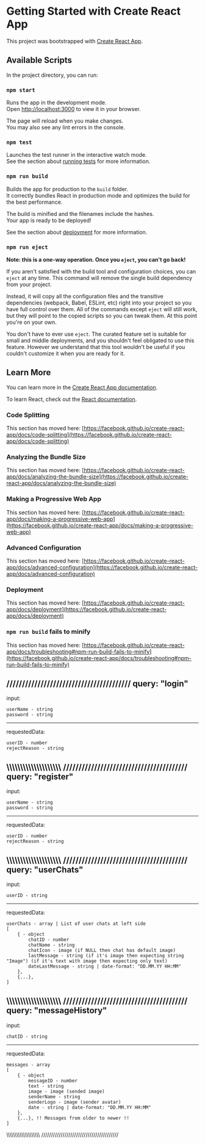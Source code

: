 # Getting Started with Create React App

This project was bootstrapped with [Create React App](https://github.com/facebook/create-react-app).

## Available Scripts

In the project directory, you can run:

### `npm start`

Runs the app in the development mode.\
Open [http://localhost:3000](http://localhost:3000) to view it in your browser.

The page will reload when you make changes.\
You may also see any lint errors in the console.

### `npm test`

Launches the test runner in the interactive watch mode.\
See the section about [running tests](https://facebook.github.io/create-react-app/docs/running-tests) for more information.

### `npm run build`

Builds the app for production to the `build` folder.\
It correctly bundles React in production mode and optimizes the build for the best performance.

The build is minified and the filenames include the hashes.\
Your app is ready to be deployed!

See the section about [deployment](https://facebook.github.io/create-react-app/docs/deployment) for more information.

### `npm run eject`

**Note: this is a one-way operation. Once you `eject`, you can't go back!**

If you aren't satisfied with the build tool and configuration choices, you can `eject` at any time. This command will remove the single build dependency from your project.

Instead, it will copy all the configuration files and the transitive dependencies (webpack, Babel, ESLint, etc) right into your project so you have full control over them. All of the commands except `eject` will still work, but they will point to the copied scripts so you can tweak them. At this point you're on your own.

You don't have to ever use `eject`. The curated feature set is suitable for small and middle deployments, and you shouldn't feel obligated to use this feature. However we understand that this tool wouldn't be useful if you couldn't customize it when you are ready for it.

## Learn More

You can learn more in the [Create React App documentation](https://facebook.github.io/create-react-app/docs/getting-started).

To learn React, check out the [React documentation](https://reactjs.org/).

### Code Splitting

This section has moved here: [https://facebook.github.io/create-react-app/docs/code-splitting](https://facebook.github.io/create-react-app/docs/code-splitting)

### Analyzing the Bundle Size

This section has moved here: [https://facebook.github.io/create-react-app/docs/analyzing-the-bundle-size](https://facebook.github.io/create-react-app/docs/analyzing-the-bundle-size)

### Making a Progressive Web App

This section has moved here: [https://facebook.github.io/create-react-app/docs/making-a-progressive-web-app](https://facebook.github.io/create-react-app/docs/making-a-progressive-web-app)

### Advanced Configuration

This section has moved here: [https://facebook.github.io/create-react-app/docs/advanced-configuration](https://facebook.github.io/create-react-app/docs/advanced-configuration)

### Deployment

This section has moved here: [https://facebook.github.io/create-react-app/docs/deployment](https://facebook.github.io/create-react-app/docs/deployment)

### `npm run build` fails to minify

This section has moved here: [https://facebook.github.io/create-react-app/docs/troubleshooting#npm-run-build-fails-to-minify](https://facebook.github.io/create-react-app/docs/troubleshooting#npm-run-build-fails-to-minify)

////////////////////////////////////////
query: "login"
-----------------------
input: 

    userName - string
    password - string
-----------------------
requestedData:

    userID - number
    rejectReason - string
\\\\\\\\\\\\\\\\\\\\\\\\\\\\\\\\\\\\\\\\
////////////////////////////////////////
query: "register"
-----------------------
input: 

    userName - string
    password - string
-----------------------
requestedData:

    userID - number
    rejectReason - string
\\\\\\\\\\\\\\\\\\\\\\\\\\\\\\\\\\\\\\\\
////////////////////////////////////////
query: "userChats"
-----------------------
input: 
    
    userID - string
-----------------------
requestedData:

    userChats - array | List of user chats at left side
    [
        { - object
            chatID - number
            chatName - string
            chatIcon - image (if NULL then chat has default image)
            lastMessage - string (if it's image then expecting string "Image") (if it's text with image then expecting only text)
            dateLastMessage - string | date-format: "DD.MM.YY HH:MM"
        },        
        {...},
    ]
\\\\\\\\\\\\\\\\\\\\\\\\\\\\\\\\\\\\\\\\
////////////////////////////////////////
query: "messageHistory"
---------------------
input:

    chatID - string
---------------------
requestedData:
    
    messages - array
    [
        { - object
            messageID - number
            text - string 
            image - image (sended image)
            senderName - string
            senderLogo - image (sender avatar)
            date - string | date-format: "DD.MM.YY HH:MM"
        },
        {...}, !! Messages from older to newer !!
    ]
\\\\\\\\\\\\\\\\\\\\\\\\\\\\\\\\\\\\\\\\
////////////////////////////////////////